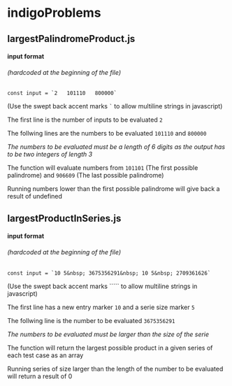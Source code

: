 # indigoProblems



## largestPalindromeProduct.js

#### input format
###### (hardcoded at the beginning of the file)

``const input = `2  
101110  
800000` ``

(Use the swept back accent marks `` ` `` to allow multiline strings in javascript)

The first line is the number of inputs to be evaluated `2`

The follwing lines are the numbers to be evaluated `101110` and `800000`

*The numbers to be evaluated must be a length of 6 digits as the output has to be two integers of length 3*

The function will evaluate numbers from `101101` (The first possible palindrome) and `906609` (The last possible palindrome)

Running numbers lower than the first possible palindrome will give back a result of undefined 

## largestProductInSeries.js

#### input format
###### (hardcoded at the beginning of the file)

``const input = `10 5&nbsp;
                3675356291&nbsp;
                10 5&nbsp;
                2709361626` ``

(Use the swept back accent marks ````` to allow multiline strings in javascript)

The first line has a new entry marker `10` and a serie size marker `5`

The follwing line is the number to be evaluated `3675356291`

*The numbers to be evaluated must be larger than the size of the serie*

The function will return the largest possible product in a given series of each test case as an array  

Running series of size larger than the length of the number to be evaluated will return a result of 0 
